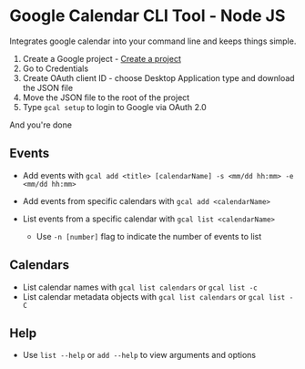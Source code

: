 # Google Calendar CLI Tool - Node JS

Integrates google calendar into your command line and keeps things simple.

1. Create a Google project - [Create a project](https://console.cloud.google.com/)
2. Go to Credentials
3. Create OAuth client ID - choose Desktop Application type and download the JSON file
4. Move the JSON file to the root of the project
5. Type `gcal setup` to login to Google via OAuth 2.0

And you're done

## Events

-   Add events with `gcal add <title> [calendarName] -s <mm/dd hh:mm> -e <mm/dd hh:mm>`
-   Add events from specific calendars with `gcal add <calendarName>`

-   List events from a specific calendar with `gcal list <calendarName>`
    -   Use `-n [number]` flag to indicate the number of events to list

## Calendars

-   List calendar names with `gcal list calendars` or `gcal list -c`
-   List calendar metadata objects with `gcal list calendars` or `gcal list -C`

## Help

-   Use `list --help` or `add --help` to view arguments and options
